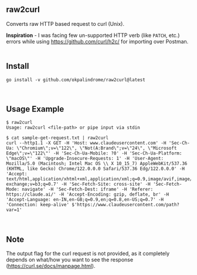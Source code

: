 ## raw2curl

Converts raw HTTP based request to curl (Unix).

**Inspiration** - I was facing few un-supported HTTP verb (like `PATCH`, etc.) errors while using https://github.com/curl/h2c/ for importing over Postman.
<br>
<br>

## Install 
```
go install -v github.com/okpalindrome/raw2curl@latest
```

<br>

## Usage Example 
```
$ raw2curl
Usage: raw2curl <file-path> or pipe input via stdin

$ cat sample-get-request.txt | raw2curl
curl --http1.1 -X GET -H 'Host: www.claudeusercontent.com' -H 'Sec-Ch-Ua: \"Chromium\";v=\"122\", \"Not(A:Brand\";v=\"24\", \"Microsoft Edge\";v=\"122\"' -H 'Sec-Ch-Ua-Mobile: ?0' -H 'Sec-Ch-Ua-Platform: \"macOS\"' -H 'Upgrade-Insecure-Requests: 1' -H 'User-Agent: Mozilla/5.0 (Macintosh; Intel Mac OS \\ X 10_15_7) AppleWebKit/537.36 (KHTML, like Gecko) Chrome/122.0.0.0 Safari/537.36 Edg/122.0.0.0' -H 'Accept: text/html,application/xhtml+xml,application/xml;q=0.9,image/avif,image/webp,image/apng,*/*;q=0.8,application/signed-exchange;v=b3;q=0.7' -H 'Sec-Fetch-Site: cross-site' -H 'Sec-Fetch-Mode: navigate' -H 'Sec-Fetch-Dest: iframe' -H 'Referer: https://claude.ai/' -H 'Accept-Encoding: gzip, deflate, br' -H 'Accept-Language: en-IN,en-GB;q=0.9,en;q=0.8,en-US;q=0.7' -H 'Connection: keep-alive' $'https://www.claudeusercontent.com/path?var=1'
```
<br>

## Note
The output flag for the curl request is not provided, as it completely depends on what/how you want to see the response (https://curl.se/docs/manpage.html).
